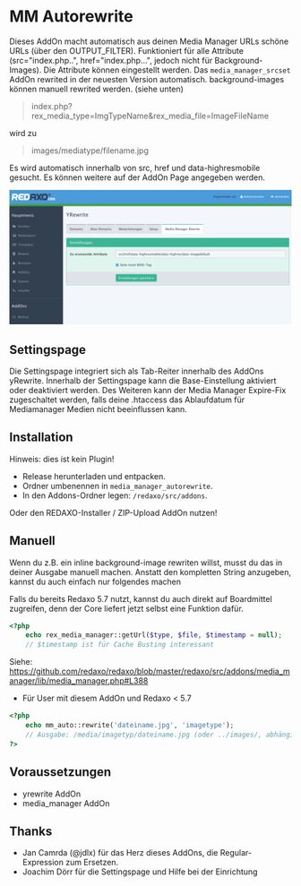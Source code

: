 MM Autorewrite
========================

Dieses AddOn macht automatisch aus deinen Media Manager URLs schöne URLs (über den OUTPUT_FILTER).
Funktioniert für alle Attribute (src="index.php..", href="index.php...", jedoch nicht für Background-Images). Die Attribute können eingestellt werden. Das `media_manager_srcset` AddOn rewrited in der neuesten Version automatisch. background-images können manuell rewrited werden. (siehe unten)

> index.php?rex_media_type=ImgTypeName&rex_media_file=ImageFileName

wird zu

> images/mediatype/filename.jpg

Es wird automatisch innerhalb von src, href und data-highresmobile gesucht. Es können weitere auf der AddOn Page angegeben werden.

![Screenshot](https://raw.githubusercontent.com/FriendsOfREDAXO/media_manager_autorewrite/assets/screen.png)

Settingspage
------------
Die Settingspage integriert sich als Tab-Reiter innerhalb des AddOns yRewrite.
Innerhalb der Settingspage kann die Base-Einstellung aktiviert oder deaktiviert werden. Des Weiteren kann der Media Manager Expire-Fix zugeschaltet werden, falls deine .htaccess das Ablaufdatum für Mediamanager Medien nicht beeinflussen kann.

Installation
------------
Hinweis: dies ist kein Plugin!

* Release herunterladen und entpacken.
* Ordner umbenennen in `media_manager_autorewrite`.
* In den Addons-Ordner legen: `/redaxo/src/addons`.

Oder den REDAXO-Installer / ZIP-Upload AddOn nutzen!

Manuell
------------
Wenn du z.B. ein inline background-image rewriten willst, musst du das in deiner Ausgabe manuell machen. Anstatt den kompletten String anzugeben, kannst du auch einfach nur folgendes machen

Falls du bereits Redaxo 5.7 nutzt, kannst du auch direkt auf Boardmittel zugreifen, denn der Core liefert jetzt selbst eine Funktion dafür.

```php
<?php
    echo rex_media_manager::getUrl($type, $file, $timestamp = null);
    // $timestamp ist für Cache Busting interessant
```

Siehe: https://github.com/redaxo/redaxo/blob/master/redaxo/src/addons/media_manager/lib/media_manager.php#L388

* Für User mit diesem AddOn und Redaxo < 5.7

```php
<?php
    echo mm_auto::rewrite('dateiname.jpg', 'imagetype');
    // Ausgabe: /media/imagetyp/dateiname.jpg (oder ../images/, abhängig von der BASE-Tag Einstellung)
?>
```

Voraussetzungen
------------

* yrewrite AddOn
* media_manager AddOn

Thanks
----
* Jan Camrda (@jdlx) für das Herz dieses AddOns, die Regular-Expression zum Ersetzen.
* Joachim Dörr für die Settingspage und Hilfe bei der Einrichtung
